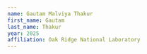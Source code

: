 ```yaml
---
name: Gautam Malviya Thakur
first_name: Gautam 
last_name: Thakur
year: 2025
affiliation: Oak Ridge National Laboratory
---
```

